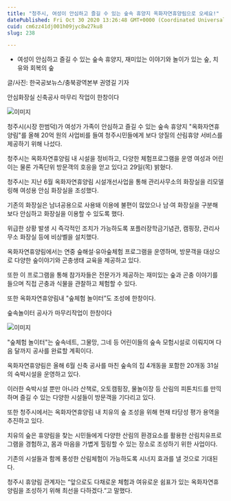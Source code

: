 ```yaml
---
title: "청주시, 여성이 안심하고 즐길 수 있는 숲속 휴양지 옥화자연휴양림으로 오세요!"
datePublished: Fri Oct 30 2020 13:26:48 GMT+0000 (Coordinated Universal Time)
cuid: cm6zz41dj001h09jyc8w27ku8
slug: 238

---
```



- 여성이 안심하고 즐길 수 있는 숲속 휴양지, 재미있는 이야기와 놀이가 있는 숲, 치유와 회복의 숲

글/사진: 한국공보뉴스/충북광역본부 권영길 기자

안심화장실 신축공사 마무리 작업이 한창이다

![이미지](https://cdn.hashnode.com/res/hashnode/image/upload/v1739247591969/b0c80b6f-899c-4f8d-9c79-19e8c14eda34.jpeg)

청주시(시장 한범덕)가 여성가 가족이 안심하고 즐길 수 있는 숲속 휴양지 "옥화자연휴양림"를 올해 20억 원의 사업비를 들여 청주시민들에게 보다 양질의 산림휴양 서비스를 제공하기 위해 나섰다.

청주시는 옥화자연휴양림 내 시설을 정비하고, 다양한 체험프로그램을 운영 여성과 어린이는 물론 가족단위 방문객의 호응을 얻고 있다고 29일(목) 밝혔다.

청주시는 지난 6월 옥화자연휴양림 시설개선사업을 통해 관리사무소의 화장실을 리모델링해 여성용 안심 화장실을 조성했다.

기존의 화장실은 남녀공용으로 사용돼 이용에 불편이 많았으나 남·여 화장실을 구분해 보다 안심하고 화장실을 이용할 수 있도록 했다.

위급한 상황 발생 시 즉각적인 조치가 가능하도록 포플러장학금기념관, 캠핑장, 관리사무소 화장실 등에 비상벨을 설치했다.

옥화자연휴양림에서는 연중 숲해설·유아숲체험 프로그램을 운영하며, 방문객을 대상으로 다양한 숲이야기와 곤충생태 교육을 제공하고 있다.

또한 이 프로그램을 통해 참가자들은 전문가가 제공하는 재미있는 숲과 곤충 이야기를 들으며 직접 곤충과 식물을 관찰하고 체험할 수 있다.

또한 옥화자연휴양림내 "숲체험 놀이터”도 조성에 한창이다.

숲속놀이터 공사가 마무리작업이 한창이다

![이미지](https://cdn.hashnode.com/res/hashnode/image/upload/v1739247593891/b8b860e8-b99e-4c9a-96c1-1e2424edf2be.jpeg)

"숲체험 놀이터"는 숲속네트, 그물망, 그네 등 어린이들의 숲속 모험시설로 이뤄지며 다음 달까지 공사를 완료할 계획이다.

옥화자연휴양림은 올해 6월 신축 공사를 마친 숲속의 집 4개동을 포함한 20개동 31실의 숙박시설을 운영하고 있다.

이러한 숙박시설 뿐만 아니라 산책로, 오토캠핑장, 물놀이장 등 산림의 피톤치드를 만끽하며 즐길 수 있는 다양한 시설들이 방문객을 기다리고 있다.

또한 청주시에서는 옥화자연휴양림 내 치유의 숲 조성을 위해 현재 타당성 평가 용역을 추진하고 있다.

치유의 숲은 휴양림을 찾는 시민들에게 다양한 산림의 환경요소를 활용한 산림치유프로그램을 경험하고, 몸과 마음을 가볍게 힐링할 수 있는 장소로 조성하기 위한 사업이다.

기존의 시설들과 함께 풍성한 산림체험이 가능하도록 시너지 효과를 낼 것으로 기대된다.

청주시 휴양림 관계자는 “앞으로도 다채로운 체험과 여유로운 쉼표가 있는 옥화자연휴양림을 조성하기 위해 최선을 다하겠다.”고 말했다.